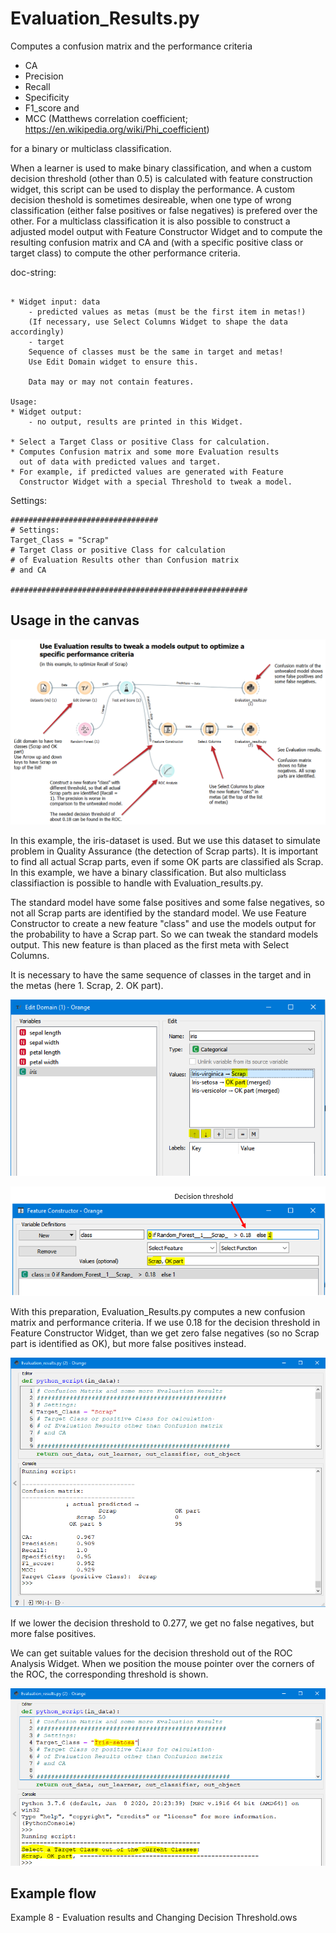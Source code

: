 # Evaluation_Results.py
Computes a confusion matrix and the performance criteria 
- CA
- Precision
- Recall
- Specificity
- F1_score and
- MCC (Matthews correlation coefficient; https://en.wikipedia.org/wiki/Phi_coefficient)

for a binary or multiclass classification.

When a learner is used to make binary classification, and when a custom decision threshold (other than 0.5) is calculated with 
feature construction widget, this script can be used to display the performance.
A custom decision theshold is sometimes desireable, when one type of wrong classification (either false positives or false negatives) 
is prefered over the other. 
For a multiclass classification it is also possible to construct a adjusted model output with Feature Constructor Widget and to compute
the resulting confusion matrix and CA and (with a specific positive class or target class) to compute the other performance criteria.

doc-string:

```

* Widget input: data
    - predicted values as metas (must be the first item in metas!)
    (If necessary, use Select Columns Widget to shape the data accordingly)
    - target
    Sequence of classes must be the same in target and metas! 
    Use Edit Domain widget to ensure this.

    Data may or may not contain features.

Usage:
* Widget output: 
    - no output, results are printed in this Widget.

* Select a Target Class or positive Class for calculation.
* Computes Confusion matrix and some more Evaluation results
  out of data with predicted values and target.
* For example, if predicted values are generated with Feature
  Constructor Widget with a special Threshold to tweak a model.

```

Settings:
```
#################################
# Settings:
Target_Class = "Scrap"
# Target Class or positive Class for calculation 
# of Evaluation Results other than Confusion matrix
# and CA

#####################################################
```

## Usage in the canvas

![](images/evaluation-results_01.png)

In this example, the iris-dataset is used. But we use this dataset to simulate problem in Quality Assurance (the detection of Scrap parts). It is important to find all actual Scrap parts, even if some OK parts are classified als Scrap. In this example, we have a binary classification. But also multiclass classifiaction is possible to handle with Evaluation_results.py.

The standard model have some false positives and some false negatives, so not all Scrap parts are identified by the standard model. We use Feature Constructor to create a new feature "class" and use the models output for the probability to have a Scrap part. So we can tweak the standard models output. This new feature is than placed as the first meta with Select Columns.

It is necessary to have the same sequence of classes in the target and in the metas (here 1. Scrap, 2. OK part).

![](images/evaluation-results_02.png)

![](images/evaluation-results_03.png)

With this preparation, Evaluation_Results.py computes a new confusion matrix and performance criteria. If we use 0.18 for the decision threshold in Feature Constructor Widget, than we get zero false negatives (so no Scrap part is identified as OK), but more false positives instead. 

![](images/evaluation-results_04.png)

If we lower the decision threshold to 0.277, we get no false negatives, but more false positives.

We can get suitable values for the decision threshold out of the ROC Analysis Widget. When we position the mouse pointer over the corners of the ROC, the corresponding threshold is shown.

![](images/evaluation-results_05.png)

## Example flow 
Example 8 - Evaluation results and Changing Decision Threshold.ows

